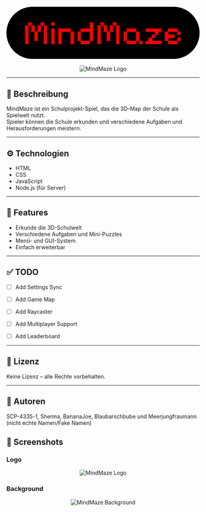 <p align="center">
  <img src="MindMaze-header-banner.png" alt="MindMaze Logo" width="800"/>
</p>

<p align="center">
  <img src="MindMaze-Logo.png" alt="MindMaze Logo" width="300"/>
</p>

---

## 📖 Beschreibung
MindMaze ist ein Schulprojekt-Spiel, das die 3D-Map der Schule als Spielwelt nutzt.  
Spieler können die Schule erkunden und verschiedene Aufgaben und Herausforderungen meistern.

---

## ⚙️ Technologien
- HTML  
- CSS  
- JavaScript
- Node.js (für Server)

---

## 🚀 Features
- Erkunde die 3D-Schulwelt  
- Verschiedene Aufgaben und Mini-Puzzles  
- Menü- und GUI-System  
- Einfach erweiterbar  

---

## ✅ TODO

- [ ] Add Settings Sync

- [ ] Add Game Map

- [ ] Add Raycaster

- [ ] Add Multiplayer Support

- [ ] Add Leaderboard

---

## 📝 Lizenz

Keine Lizenz – alle Rechte vorbehalten.

--- 

## 👥 Autoren

SCP-4335-1, Sherma, BananaJoe, Blaubarschbube und Meerjungfraumann (nicht echte Namen/Fake Namen)

## 🎨 Screenshots

### Logo
<p align="center"> <img src="MindMaze-Logo.png", alt="MindMaze Logo" width="200"/> </p>

 ### Background
<p align="center"> <img src="MindMaze-Background.jpg", alt="MindMaze Background" width="600"/> </p>